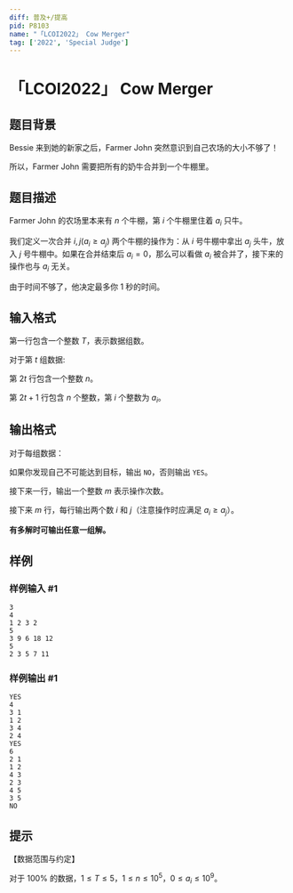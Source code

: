 ```yaml
---
diff: 普及+/提高
pid: P8103
name: "「LCOI2022」 Cow Merger"
tag: ['2022', 'Special Judge']
---
```

# 「LCOI2022」 Cow Merger
## 题目背景

Bessie 来到她的新家之后，Farmer John 突然意识到自己农场的大小不够了！

所以，Farmer John 需要把所有的奶牛合并到一个牛棚里。
## 题目描述

Farmer John 的农场里本来有 $n$ 个牛棚，第 $i$ 个牛棚里住着 $a_i$ 只牛。

我们定义一次合并 $i,j(a_i\ge a_j)$ 两个牛棚的操作为：从 $i$ 号牛棚中拿出 $a_j$ 头牛，放入 $j$ 号牛棚中。如果在合并结束后 $a_i=0$，那么可以看做 $a_i$ 被合并了，接下来的操作也与 $a_i$ 无关。

由于时间不够了，他决定最多你 $1$ 秒的时间。
## 输入格式

第一行包含一个整数 $T$，表示数据组数。  

对于第 $t$ 组数据:

第 $2t$ 行包含一个整数 $n$。

第 $2t+1$ 行包含 $n$ 个整数，第 $i$ 个整数为 $a_i$。 
## 输出格式

对于每组数据：  

如果你发现自己不可能达到目标，输出 `NO`，否则输出 `YES`。

接下来一行，输出一个整数 $m$ 表示操作次数。

接下来 $m$ 行，每行输出两个数 $i$ 和 $j$（注意操作时应满足 $a_i \ge a_j$）。

**有多解时可输出任意一组解。**
## 样例

### 样例输入 #1
```
3
4
1 2 3 2
5
3 9 6 18 12
5
2 3 5 7 11
```
### 样例输出 #1
```
YES
4
3 1
1 2
3 4
2 4
YES
6
2 1
1 2
4 3
2 3
4 5
3 5
NO
```
## 提示

【数据范围与约定】

对于 $100\%$ 的数据，$1 \leq T \leq 5$，$1 \leq n \leq  10^5$，$0 \leq a_i \leq 10^9$。

